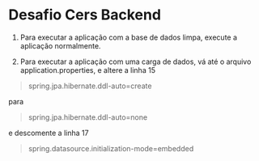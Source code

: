 # Desafio Cers Backend

1. Para executar a aplicação com a base de dados limpa, execute a aplicação normalmente.

2. Para executar a aplicação com uma carga de dados, vá até o arquivo application.properties, 
e altere a linha 15 

<blockquote>spring.jpa.hibernate.ddl-auto=create</blockquote> 

para 

<p><blockquote>spring.jpa.hibernate.ddl-auto=none</blockquote>

e descomente a linha 17 

<p><blockquote> spring.datasource.initialization-mode=embedded</blockquote>

